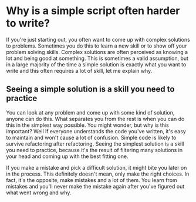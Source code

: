 # Why is a simple script often harder to write?
If you're just starting out, you often want to come up with complex solutions to problems. Sometimes you do this to learn a new skill or to show off your problem solving skills. Complex solutions are often perceived as knowing a lot and being good at something. This is sometimes a valid assumption, but in a large majority of the time a simple solution is exactly what you want to write and this often requires a lot of skill, let me explain why.

## Seeing a simple solution is a skill you need to practice
You can look at any problem and come up with some kind of solution, anyone can do this. What separates you from the rest is when you can do this in the simplest way possible. You might wonder, but why is this important? Well if everyone understands the code you've written, it's easy to maintain and won't cause a lot of confusion. Simple code is likely to survive refactoring after refactoring. Seeing the simplest solution is a skill you need to practice, because it's the result of filtering many solutions in your head and coming up with the best fitting one. 

If you make a mistake and pick a difficult solution, it might bite you later on in the process. This definitely doesn't mean, only make the right choices. In fact, it's the opposite, make mistakes and a lot of them. You learn from mistakes and you'll never make the mistake again after you've figured out what went wrong and why.